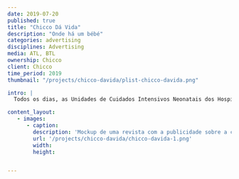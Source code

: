 ```yaml
---
date: 2019-07-20
published: true
title: "Chicco Dá Vida"
description: "Onde há um bébé"
categories: advertising
disciplines: Advertising
media: ATL, BTL
ownership: Chicco
client: Chicco
time_period: 2019
thumbnail: "/projects/chicco-davida/plist-chicco-davida.png"

intro: |
  Todos os dias, as Unidades de Cuidados Intensivos Neonatais dos Hospitais Portugueses fazem de tudo para que dezenas de bebés tenham a oportunidade de sentir o colo da mãe pela primeira vez. Há 13 anos que, com o projeto Chicco Dá Vida, a Chicco tem ajudado a equipar várias unidades por todo o país com 1% do valor das compras efectuadas nas lojas Chicco durante os meses de Agosto e Setembro. Em 2019, a Chicco chegou ao Hospital Garcia de Orta, em Almada, onde promete transformar este 1% em 100% de vida para muitos bebés.

content_layout:
   - images:
      - caption:
        description: 'Mockup de uma revista com a publicidade sobre a campanha chicco dá vida, com a participação da Fernanda Serrano.'
        url: '/projects/chicco-davida/chicco-davida-1.png'
        width:
        height:


---
```

